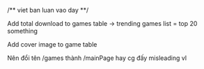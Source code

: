 /** viet ban luan vao day **/

Add total download to games table
-> trending games list = top 20 something

Add cover image to game table

Nên đổi tên /games thành /mainPage hay cg đấy
misleading vl
